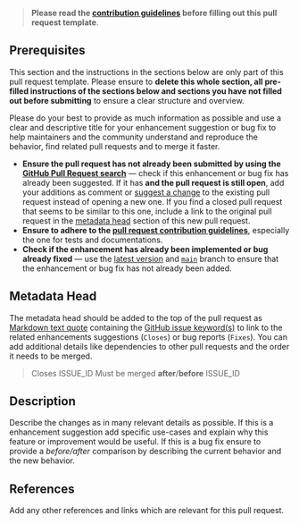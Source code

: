 <!-- Click on the "Preview" tab to render the instructions in a more readable format -->

> **Please read the [contribution guidelines](https://github.com/svengreb/wand/blob/main/contributing.md) before filling out this pull request template**.

## Prerequisites

This section and the instructions in the sections below are only part of this pull request template. Please ensure to **delete this whole section, all pre-filled instructions of the sections below and sections you have not filled out before submitting** to ensure a clear structure and overview.

Please do your best to provide as much information as possible and use a clear and descriptive title for your enhancement suggestion or bug fix to help maintainers and the community understand and reproduce the behavior, find related pull requests and to merge it faster.

- **Ensure the pull request has not already been submitted by using the [GitHub Pull Request search](https://github.com/svengreb/wand/pulls)** — check if this enhancement or bug fix has already been suggested. If it has **and the pull request is still open**, add your additions as comment or [suggest a change](https://docs.github.com/en/github/collaborating-with-issues-and-pull-requests/incorporating-feedback-in-your-pull-request#applying-a-suggested-change) to the existing pull request instead of opening a new one. If you find a closed pull request that seems to be similar to this one, include a link to the original pull request in the [metadata head](#metadata-head) section of this new pull request.
- **Ensure to adhere to the [pull request contribution guidelines](https://github.com/svengreb/wand/blob/main/contributing.md#pull-requests)**, especially the one for tests and documentations.
- **Check if the enhancement has already been implemented or bug already fixed** — use the [latest version](https://github.com/svengreb/wand/releases/latest) and [`main`](https://github.com/svengreb/wand/tree/main) branch to ensure that the enhancement or bug fix has not already been added.

## Metadata Head

The metadata head should be added to the top of the pull request as [Markdown text quote](https://docs.github.com/en/github/writing-on-github/basic-writing-and-formatting-syntax) containing the [GitHub issue keyword(s)](https://docs.github.com/en/github/managing-your-work-on-github/linking-a-pull-request-to-an-issue) to link to the related enhancements suggestions (`Closes`) or bug reports (`Fixes`). You can add additional details like dependencies to other pull requests and the order it needs to be merged.

> Closes ISSUE_ID
> Must be merged **after**/**before** ISSUE_ID

## Description

Describe the changes as in many relevant details as possible. If this is a enhancement suggestion add specific use-cases and explain why this feature or improvement would be useful. If this is a bug fix ensure to provide a _before/after_ comparison by describing the current behavior and the new behavior.

## References

Add any other references and links which are relevant for this pull request.

